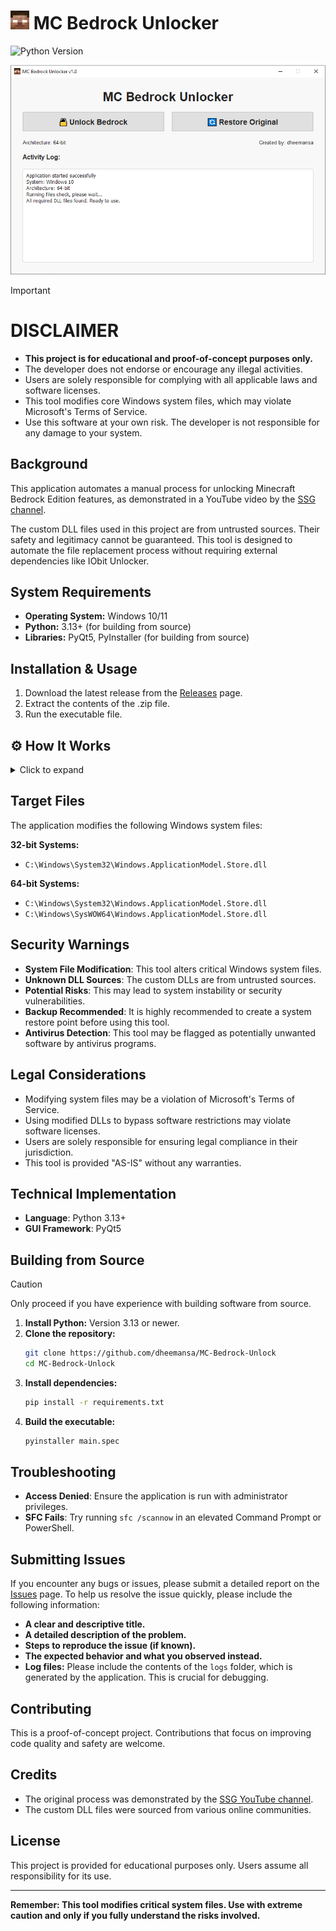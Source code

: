 <h1><img src="assets/icon/icon.png" alt="Logo" width="30"> MC Bedrock Unlocker</h1>

![Python Version](https://img.shields.io/badge/python-3.13+-blue.svg)


<p align="center">
  <img src="screenshots/Capture.PNG" alt="Screenshot">
</p>

> [!IMPORTANT]   
> # DISCLAIMER
> - **This project is for educational and proof-of-concept purposes only.** 
>- The developer does not endorse or encourage any illegal activities.
>- Users are solely responsible for complying with all applicable laws and software licenses.
>- This tool modifies core Windows system files, which may violate Microsoft's Terms of Service.
>- Use this software at your own risk. The developer is not responsible for any damage to your system.

## Background

This application automates a manual process for unlocking Minecraft Bedrock Edition features, as demonstrated in a YouTube video by the [SSG channel](https://www.youtube.com/watch?v=6T-Yy4iEBMk).

The custom DLL files used in this project are from untrusted sources. Their safety and legitimacy cannot be guaranteed. This tool is designed to automate the file replacement process without requiring external dependencies like IObit Unlocker.


## System Requirements

- **Operating System:** Windows 10/11
- **Python:** 3.13+ (for building from source)
- **Libraries:** PyQt5, PyInstaller (for building from source)

## Installation & Usage

1. Download the latest release from the [Releases](https://github.com/dheemansa/MC-Bedrock-Unlock/releases) page.
2. Extract the contents of the .zip file.
3. Run the executable file.

## ⚙️ How It Works

<details>
<summary>Click to expand</summary>

### Unlock Process
1. **File Detection**: Identifies the target system DLL files based on the system architecture.
2. **Backup Creation**: Creates a `.backup` of the original system DLLs.
3. **Ownership Transfer**: Uses the `takeown` command to gain ownership of the files.
4. **Permission Modification**: Uses the `icacls` command to grant full administrator access.
5. **File Replacement**: Deletes the original files and replaces them with the custom DLLs.
6. **Verification**: Confirms that the file replacement was successful.

### Restore Process
1. **SFC Execution**: Runs the `sfc /scannow` command.
2. **System Verification**: Windows verifies the integrity of system files and restores the modified files to their original versions.

</details>

## Target Files

The application modifies the following Windows system files:

**32-bit Systems:**
- `C:\Windows\System32\Windows.ApplicationModel.Store.dll`

**64-bit Systems:**
- `C:\Windows\System32\Windows.ApplicationModel.Store.dll`
- `C:\Windows\SysWOW64\Windows.ApplicationModel.Store.dll`

## Security Warnings

- **System File Modification**: This tool alters critical Windows system files.
- **Unknown DLL Sources**: The custom DLLs are from untrusted sources.
- **Potential Risks**: This may lead to system instability or security vulnerabilities.
- **Backup Recommended**: It is highly recommended to create a system restore point before using this tool.
- **Antivirus Detection**: This tool may be flagged as potentially unwanted software by antivirus programs.

## Legal Considerations

- Modifying system files may be a violation of Microsoft's Terms of Service.
- Using modified DLLs to bypass software restrictions may violate software licenses.
- Users are solely responsible for ensuring legal compliance in their jurisdiction.
- This tool is provided "AS-IS" without any warranties.

## Technical Implementation

- **Language**: Python 3.13+
- **GUI Framework**: PyQt5

## Building from Source

> [!CAUTION]
> Only proceed if you have experience with building software from source.

1. **Install Python:** Version 3.13 or newer.
2. **Clone the repository:**
   ```bash
   git clone https://github.com/dheemansa/MC-Bedrock-Unlock
   cd MC-Bedrock-Unlock
   ```
3. **Install dependencies:**
   ```bash
   pip install -r requirements.txt
   ```
4. **Build the executable:**
   ```bash
   pyinstaller main.spec
   ```


## Troubleshooting

- **Access Denied**: Ensure the application is run with administrator privileges.
- **SFC Fails**: Try running `sfc /scannow` in an elevated Command Prompt or PowerShell.


## Submitting Issues

If you encounter any bugs or issues, please submit a detailed report on the [Issues](https://github.com/dheemansa/MC-Bedrock-Unlock/issues) page. To help us resolve the issue quickly, please include the following information:

- **A clear and descriptive title.**
- **A detailed description of the problem.**
- **Steps to reproduce the issue (if known).**
- **The expected behavior and what you observed instead.**
- **Log files:** Please include the contents of the `logs` folder, which is generated by the application. This is crucial for debugging.

## Contributing

This is a proof-of-concept project. Contributions that focus on improving code quality and safety are welcome.

## Credits

- The original process was demonstrated by the [SSG YouTube channel](https://www.youtube.com/watch?v=6T-Yy4iEBMk).
- The custom DLL files were sourced from various online communities.

## License

This project is provided for educational purposes only. Users assume all responsibility for its use.

---

**Remember: This tool modifies critical system files. Use with extreme caution and only if you fully understand the risks involved.**
